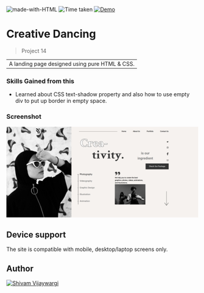 ![made-with-HTML](https://img.shields.io/badge/Made%20with-HTML%20&%20CSS-blue?style=for-the-badge)
![Time taken](https://img.shields.io/badge/Time%20taken-03H%3A08M-tomato?style=for-the-badge&logo=Clockify)
[![Demo](https://img.shields.io/badge/See%20Demo-Visit-green?style=for-the-badge&logo=web)](https://sprightly-sprinkles-314290.netlify.app/)

# Creative Dancing

> Project 14

<table>
<tr>
<td>
  A landing page designed using pure HTML & CSS.
</td>
</tr>
</table>

### Skills Gained from this

- Learned about CSS text-shadow property and also how to use empty div to put up border in empty space.

### Screenshot

![7](./screenshotP14.jpeg)

## Device support

The site is compatible with mobile, desktop/laptop screens only.

## Author

<a href="https://github.com/shivamvijaywargi"> <img src="https://github.com/shivamvijaywargi.png" alt="Shivam Vijaywargi" style="width:50px;"/></a>
